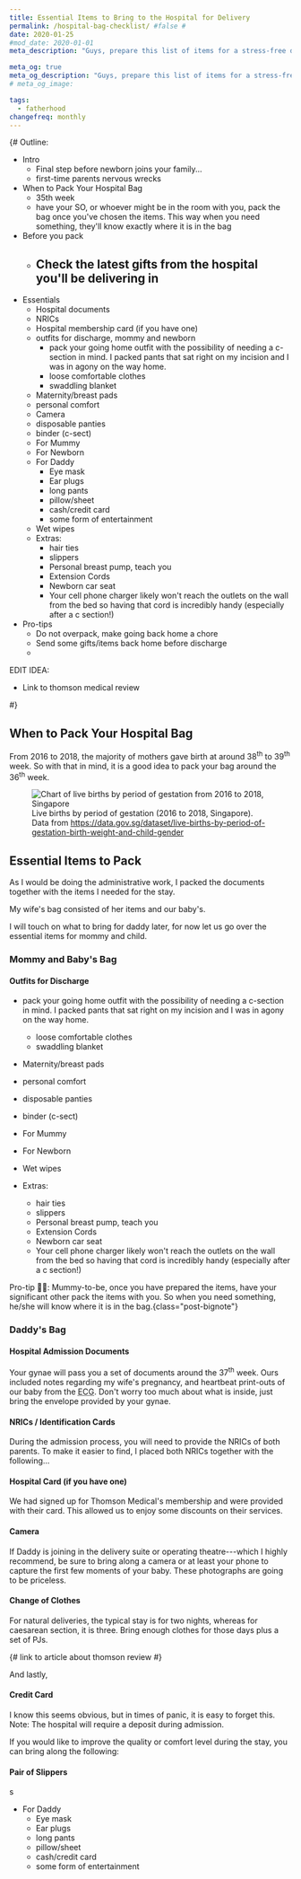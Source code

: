 ```yaml
---
title: Essential Items to Bring to the Hospital for Delivery
permalink: /hospital-bag-checklist/ #false #
date: 2020-01-25
#mod_date: 2020-01-01
meta_description: "Guys, prepare this list of items for a stress-free delivery."

meta_og: true
meta_og_description: "Guys, prepare this list of items for a stress-free delivery."
# meta_og_image: 

tags: 
  - fatherhood
changefreq: monthly
---
```


{#
Outline:
 - Intro
   - Final step before newborn joins your family...
   - first-time parents nervous wrecks
 - When to Pack Your Hospital Bag
   - 35th week
   - have your SO, or whoever might be in the room with you, pack the bag once you've chosen the items. This way when you need something, they'll know exactly where it is in the bag
 - Before you pack
   - Check the latest gifts from the hospital you'll be delivering in
     - 
 - Essentials
   - Hospital documents
   - NRICs
   - Hospital membership card (if you have one)
   - outfits for discharge, mommy and newborn
     - pack your going home outfit with the possibility of needing a c-section in mind. I packed pants that sat right on my incision and I was in agony on the way home.
     - loose comfortable clothes
     - swaddling blanket
   - Maternity/breast pads
   - personal comfort
   - Camera
   - disposable panties
   - binder (c-sect)
   - For Mummy
   - For Newborn
   - For Daddy
     - Eye mask
     - Ear plugs
     - long pants
     - pillow/sheet
     - cash/credit card
     - some form of entertainment
   - Wet wipes
   - Extras:
     - hair ties
     - slippers
     - Personal breast pump, teach you
     - Extension Cords
     - Newborn car seat
     - Your cell phone charger likely won't reach the outlets on the wall from the bed so having that cord is incredibly handy (especially after a c section!)
 - Pro-tips
   - Do not overpack, make going back home a chore
   - Send some gifts/items back home before discharge
   - 

EDIT IDEA:
 - Link to thomson medical review

#}

## When to Pack Your Hospital Bag

From 2016 to 2018, the majority of mothers gave birth at around 38<sup>th</sup> to 39<sup>th</sup> week. So with that in mind, it is a good idea to pack your bag around the 36<sup>th</sup> week.

<figure>
  <img src="/assets/img/2020/01/live-births-by-period-of-gestation-chart-(2016-2018,-singapore).svg" alt="Chart of live births by period of gestation from 2016 to 2018, Singapore">
  <figcaption>Live births by period of gestation (2016 to 2018, Singapore). Data from <a href="https://data.gov.sg/dataset/live-births-by-period-of-gestation-birth-weight-and-child-gender" target="_blank"  rel="noopener">https://data.gov.sg/dataset/live-births-by-period-of-gestation-birth-weight-and-child-gender</a></figcaption>
</figure>

## Essential Items to Pack

As I would be doing the administrative work, I packed the documents together with the items I needed for the stay. 

My wife's bag consisted of her items and our baby's.

I will touch on what to bring for daddy later, for now let us go over the essential items for mommy and child.

### Mommy and Baby's Bag

#### Outfits for Discharge
 - pack your going home outfit with the possibility of needing a c-section in mind. I packed pants that sat right on my incision and I was in agony on the way home.
   - loose comfortable clothes
   - swaddling blanket
 - Maternity/breast pads
 - personal comfort
 - disposable panties
 - binder (c-sect)
 - For Mummy
 - For Newborn
 
 - Wet wipes
 - Extras:
   - hair ties
   - slippers
   - Personal breast pump, teach you
   - Extension Cords
   - Newborn car seat
   - Your cell phone charger likely won't reach the outlets on the wall from the bed so having that cord is incredibly handy (especially after a c section!)

Pro-tip ✌🏻: Mummy-to-be, once you have prepared the items, have your significant other pack the items with you. So when you need something, he/she will know where it is in the bag.{class="post-bignote"}

### Daddy's Bag

#### Hospital Admission Documents

Your gynae will pass you a set of documents around the 37<sup>th</sup> week. Ours included notes regarding my wife's pregnancy, and heartbeat print-outs of our baby from the <abbr title="Electrocardiogram">ECG</abbr>. Don't worry too much about what is inside, just bring the envelope provided by your gynae.

#### NRICs / Identification Cards

During the admission process, you will need to provide the NRICs of both parents. To make it easier to find, I placed both NRICs together with the following...

#### Hospital Card (if you have one)

We had signed up for Thomson Medical's membership and were provided with their card. This allowed us to enjoy some discounts on their services.

#### Camera

If Daddy is joining in the delivery suite or operating theatre---which I highly recommend, be sure to bring along a camera or at least your phone to capture the first few moments of your baby. These photographs are going to be priceless. 

#### Change of Clothes

For natural deliveries, the typical stay is for two nights, whereas for caesarean section, it is three. Bring enough clothes for those days plus a set of PJs.

{# link to article about thomson review #}

And lastly,

#### Credit Card

I know this seems obvious, but in times of panic, it is easy to forget this. Note: The hospital will require a deposit during admission.

If you would like to improve the quality or comfort level during the stay, you can bring along the following:

#### Pair of Slippers

s

 - For Daddy
   - Eye mask
   - Ear plugs
   - long pants
   - pillow/sheet
   - cash/credit card
   - some form of entertainment

